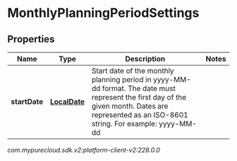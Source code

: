 # MonthlyPlanningPeriodSettings


## Properties

| Name | Type | Description | Notes |
| ------------ | ------------- | ------------- | ------------- |
| **startDate** | [**LocalDate**](LocalDate) | Start date of the monthly planning period in yyyy-MM-dd format. The date must represent the first day of the given month. Dates are represented as an ISO-8601 string. For example: yyyy-MM-dd |  |




_com.mypurecloud.sdk.v2:platform-client-v2:228.0.0_
